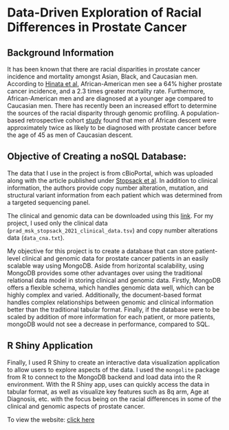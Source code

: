 # Data-Driven Exploration of Racial Differences in Prostate Cancer


## Background Information

It has been known that there are racial disparities in prostate cancer incidence and mortality amongst Asian, Black, and Caucasian men. According to [Hinata et al](https://wjmh.org/DOIx.php?id=10.5534/wjmh.210070), African-American men see a 64% higher prostate cancer incidence, and a 2.3 times greater mortality rate. Furthermore, African-American men and are diagnosed at a younger age compared to Caucasian men. There has recently been an increased effort to determine the sources of the racial disparity through genomic profiling. A population-based retrospective cohort [study](https://www.auajournals.org/doi/10.1016/j.juro.2008.03.057) found that men of African descent were approximately twice as likely to be diagnosed with prostate cancer before the age of 45 as men of Caucasian descent.

## Objective of Creating a noSQL Database:

The data that I use in the project is from cBioPortal, which was uploaded along with the article published under [Stopsack et al](https://aacrjournals.org/clincancerres/article/28/2/318/675596/Differences-in-Prostate-Cancer-Genomes-by-Self). In addition to clinical information, the authors provide copy number alteration, mutation, and structural variant information from each patient which was determined from a targeted sequencing panel.

The clinical and genomic data can be downloaded using this [link](https://cbioportal-datahub.s3.amazonaws.com/prad_msk_stopsack_2021.tar.gz). For my project, I used only the clinical data (`prad_msk_stopsack_2021_clinical_data.tsv`) and copy number alterations data (`data_cna.txt`).

My objective for this project is to create a database that can store patient-level clinical and genomic data for prostate cancer patients in an easily scalable way using MongoDB. Aside from horizontal scalability, using MongoDB provides some other advantages over using the traditional relational data model in storing clinical and genomic data. Firstly, MongoDB offers a flexible schema, which handles genomic data well, which can be highly complex and varied. Additionally, the document-based format handles complex relationships between genomic and clinical information better than the traditional tabular format. Finally, if the database were to be scaled by addition of more information for each patient, or more patients, mongoDB would not see a decrease in performance, compared to SQL.


## R Shiny Application

Finally, I used R Shiny to create an interactive data visualization application to allow users to explore aspects of the data. I used the `mongolite` package from R to connect to the MongoDB backend and load data into the R environment. With the R Shiny app, uses can quickly access the data in tabular format, as well as visualize key features such as 8q arm, Age at Diagnosis, etc. with the focus being on the racial differences in some of the clinical and genomic aspects of prostate cancer.

To view the website: [click here](https://github.com/flemm0)

